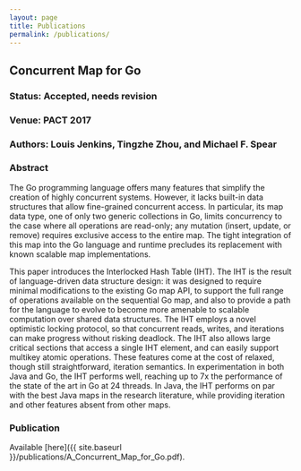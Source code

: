 ```yaml
---
layout: page
title: Publications
permalink: /publications/
---
```


## Concurrent Map for Go

### Status: Accepted, needs revision

### Venue: PACT 2017

### Authors: Louis Jenkins, Tingzhe Zhou, and Michael F. Spear

### Abstract

The Go programming language offers many features that simplify the creation of highly concurrent systems. However, it lacks built-in data structures that allow fine-grained concurrent access. In particular, its map data type, one of only two generic collections in Go, limits concurrency to the case where all operations are read-only; any mutation (insert, update, or remove) requires exclusive access to the entire map. The tight integration of this map into the Go language and runtime precludes its replacement with known scalable map implementations.

This paper introduces the Interlocked Hash Table (IHT). The IHT is the result of language-driven data structure design: it was designed to require minimal modifications to the existing Go map API, to support the full range of operations available on the sequential Go map, and also to provide a path for the language to evolve to become more amenable to scalable computation over shared data structures. The IHT employs a novel optimistic locking protocol, so that concurrent reads, writes, and iterations can make progress without risking deadlock. The IHT also allows large critical sections that access a single IHT element, and can easily support multikey atomic operations. These features come at the cost of relaxed, though still straightforward, iteration semantics. In experimentation in both Java and Go, the IHT performs well, reaching up to 7x the performance of the state of the art in Go at 24 threads. In Java, the IHT performs on par with the best Java maps in the research literature, while providing iteration and other features absent from other maps.

### Publication

Available [here]({{ site.baseurl }}/publications/A_Concurrent_Map_for_Go.pdf).
